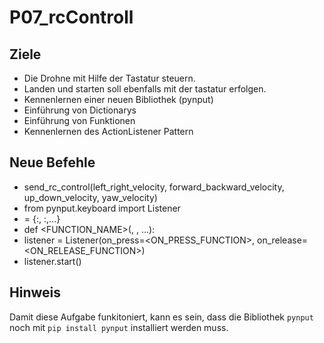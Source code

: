 # P07_rcControll

## Ziele
- Die Drohne mit Hilfe der Tastatur steuern.
- Landen und starten soll ebenfalls mit der tastatur erfolgen.
- Kennenlernen einer neuen Bibliothek (pynput)
- Einführung von Dictionarys
- Einführung von Funktionen
- Kennenlernen des ActionListener Pattern

## Neue Befehle
- send_rc_control(left_right_velocity, forward_backward_velocity, up_down_velocity, yaw_velocity)
- from pynput.keyboard import Listener
- <Variable> = {<KEY1>:<VALUE1>, <KEY2>:<VALUE2>,...}
- def <FUNCTION_NAME>(<PARAMETER1>, <PARAMETER2>, ...):
- listener = Listener(on_press=<ON_PRESS_FUNCTION>, on_release=<ON_RELEASE_FUNCTION>)
- listener.start()

## Hinweis
Damit diese Aufgabe funkitoniert, kann es sein, dass die Bibliothek `pynput` noch mit `pip install pynput` installiert werden muss.
